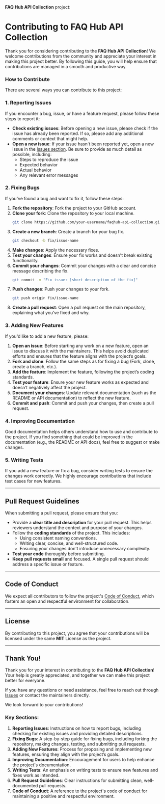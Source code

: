  **FAQ Hub API Collection** project:


# Contributing to FAQ Hub API Collection

Thank you for considering contributing to the **FAQ Hub API Collection**! We welcome contributions from the community and appreciate your interest in making this project better. By following this guide, you will help ensure that contributions are managed in a smooth and productive way.

### How to Contribute

There are several ways you can contribute to this project:

### 1. Reporting Issues
If you encounter a bug, issue, or have a feature request, please follow these steps to report it:

- **Check existing issues**: Before opening a new issue, please check if the issue has already been reported. If so, please add any additional comments or context that might help.
- **Open a new issue**: If your issue hasn't been reported yet, open a new issue in the [Issues section](https://github.com/iranpsc/faqhub-api-collection/issues). Be sure to provide as much detail as possible, including:
  - Steps to reproduce the issue
  - Expected behavior
  - Actual behavior
  - Any relevant error messages

### 2. Fixing Bugs
If you've found a bug and want to fix it, follow these steps:

1. **Fork the repository**: Fork the project to your GitHub account.
2. **Clone your fork**: Clone the repository to your local machine.
   ```bash
   git clone https://github.com/your-username/faqhub-api-collection.git
   ```
3. **Create a new branch**: Create a branch for your bug fix.
   ```bash
   git checkout -b fix/issue-name
   ```
4. **Make changes**: Apply the necessary fixes.
5. **Test your changes**: Ensure your fix works and doesn't break existing functionality.
6. **Commit your changes**: Commit your changes with a clear and concise message describing the fix.
   ```bash
   git commit -m "Fix issue: [short description of the fix]"
   ```
7. **Push changes**: Push your changes to your fork.
   ```bash
   git push origin fix/issue-name
   ```
8. **Create a pull request**: Open a pull request on the main repository, explaining what you’ve fixed and why. 

### 3. Adding New Features
If you'd like to add a new feature, please:

1. **Open an issue**: Before starting any work on a new feature, open an issue to discuss it with the maintainers. This helps avoid duplicated efforts and ensures that the feature aligns with the project’s goals.
2. **Fork and clone**: Follow the same steps as for fixing a bug (Fork, clone, create a branch, etc.).
3. **Add the feature**: Implement the feature, following the project’s coding standards.
4. **Test your feature**: Ensure your new feature works as expected and doesn’t negatively affect the project.
5. **Document your changes**: Update relevant documentation (such as the README or API documentation) to reflect the new feature.
6. **Commit and push**: Commit and push your changes, then create a pull request.

### 4. Improving Documentation
Good documentation helps others understand how to use and contribute to the project. If you find something that could be improved in the documentation (e.g., the README or API docs), feel free to suggest or make changes.

### 5. Writing Tests
If you add a new feature or fix a bug, consider writing tests to ensure the changes work correctly. We highly encourage contributions that include test cases for new features.

---

## Pull Request Guidelines

When submitting a pull request, please ensure that you:

- Provide a **clear title and description** for your pull request. This helps reviewers understand the context and purpose of your changes.
- Follow the **coding standards** of the project. This includes:
  - Using consistent naming conventions.
  - Writing clear, concise, and well-structured code.
  - Ensuring your changes don't introduce unnecessary complexity.
- **Test your code** thoroughly before submitting.
- **Keep pull requests small** and focused. A single pull request should address a specific issue or feature.

---

## Code of Conduct

We expect all contributors to follow the project's [Code of Conduct](https://www.contributor-covenant.org/), which fosters an open and respectful environment for collaboration.

---

## License

By contributing to this project, you agree that your contributions will be licensed under the same **MIT** License as the project.

---

## Thank You!

Thank you for your interest in contributing to the **FAQ Hub API Collection**! Your help is greatly appreciated, and together we can make this project better for everyone.

If you have any questions or need assistance, feel free to reach out through [Issues](https://github.com/iranpsc/faqhub-api-collection/issues) or contact the maintainers directly.

We look forward to your contributions!


### Key Sections:
1. **Reporting Issues**: Instructions on how to report bugs, including checking for existing issues and providing detailed descriptions.
2. **Fixing Bugs**: A step-by-step guide for fixing bugs, including forking the repository, making changes, testing, and submitting pull requests.
3. **Adding New Features**: Process for proposing and implementing new features, ensuring they align with the project’s goals.
4. **Improving Documentation**: Encouragement for users to help enhance the project's documentation.
5. **Writing Tests**: An emphasis on writing tests to ensure new features and fixes work as intended.
6. **Pull Request Guidelines**: Clear instructions for submitting clean, well-documented pull requests.
7. **Code of Conduct**: A reference to the project's code of conduct for maintaining a positive and respectful environment.


